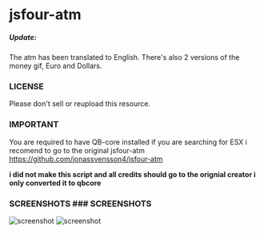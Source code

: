 # jsfour-atm


##### Update:
The atm has been translated to English. There's also 2 versions of the money gif, Euro and Dollars. 


### LICENSE
Please don't sell or reupload this resource.


### IMPORTANT
You are required to have QB-core installed if you are searching for ESX i recomend to go to the original jsfour-atm
https://github.com/jonassvensson4/jsfour-atm

**i did not make this script and all credits should go to the orignial creator i only converted it to qbcore**

### SCREENSHOTS	### SCREENSHOTS
![screenshot](https://i.gyazo.com/c97621f5ea7291c97eeca77197b83e6c.png)	![screenshot](https://i.gyazo.com/c97621f5ea7291c97eeca77197b83e6c.png)
